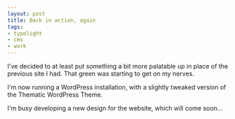 ```yaml
---
layout: post
title: Back in action, again
tags:
- typolight
- cms
- work
---
```

I've decided to at least put something a bit more palatable up in place of the
previous site I had. That green was starting to get on my nerves.

I'm now running a WordPress installation, with a slightly tweaked version of the
Thematic WordPress Theme.

I'm busy developing a new design for the website, which will come soon...
